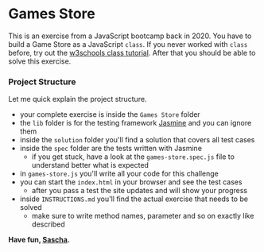 # Games Store

This is an exercise from a JavaScript bootcamp back in 2020. You have to build a Game Store as a JavaScript `class`. If you never worked with `class` before, try out the [w3schools class tutorial](https://www.w3schools.com/js/js_class_intro.asp). After that you should be able to solve this exercise.

### Project Structure

Let me quick explain the project structure.

- your complete exercise is inside the `Games Store` folder
- the `lib` folder is for the testing framework [Jasmine](https://jasmine.github.io) and you can ignore them
- inside the `solution` folder you'll find a solution that covers all test cases
- inside the `spec` folder are the tests written with Jasmine
  - if you get stuck, have a look at the `games-store.spec.js` file to understand better what is expected
- in `games-store.js` you'll write all your code for this challenge
- you can start the `index.html` in your browser and see the test cases
  - after you pass a test the site updates and will show your progress
- inside `INSTRUCTIONS.md` you'll find the actual exercise that needs to be solved
  - make sure to write method names, parameter and so on exactly like described

**Have fun, [Sascha](https://github.com/saschazengler).**
